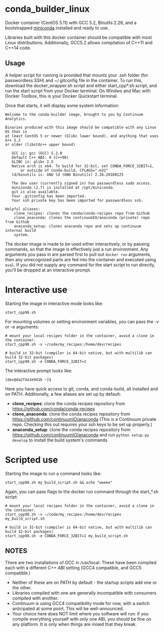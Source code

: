 # conda_builder_linux

Docker container (CentOS 5.11) with GCC 5.2, Binutils 2.26, and a bootstrapped
[miniconda](http://conda.pydata.org/miniconda.html) installed and ready to use.

Libraries built with this docker container should be compatible with most Linux
distributions. Additionally, GCC5.2 allows compilation of C++11 and C++14 code.

Usage
-----

A helper script for running is provided that mounts your .ssh folder (for
passwordless SSH) and ~/.gitconfig file in the container. To run this, download
the docker_wrapper.sh script and either start_cpp*.sh script, and run the start
script from your Docker terminal. On Windws and Mac with Docker Toolbox, this is
your Docker Quickstart terminal.

Once that starts, it will display some system information:

```
Welcome to the conda-builder image, brought to you by Continuum Analytics.

Binaries produced with this image should be compatible with any Linux OS that is
at least CentOS 5 or newer (Glibc lower bound), and anything that uses G++ 5.2
or older (libstdc++ upper bound)

   GCC is: gcc (GCC) 5.2.0
   Default C++ ABI: 4 (C++98)
   GLIBC is: glibc 2.5
   Native arch is x64. To build for 32-bit, set CONDA_FORCE_32BIT=1,
       or outside of conda-build, CFLAGS="-m32"
   ld/binutils is: GNU ld (GNU Binutils) 2.26.20160125

   The dev user (currently signed in) has passwordless sudo access.
   miniconda (2.7) is installed at /opt/miniconda.
   git is also available.
   Your .gitconfig has been imported.
   Your ssh private key has been imported for passwordless ssh.

Helpful aliases:
    clone_recipes: clones the conda/conda-recipes repo from Github
    clone_anaconda: clones the continuumIO/anaconda (private) repo from Github
    anaconda_setup: clones anaconda repo and sets up continuum internal build
    system.
```

The docker image is made to be used either interactively, or by passing
commands, so that the image is effectively just a run environment. Any arguments
you pass in are parsed first to pull out ```docker run``` arguments, then any
unrecognized parts are fed into the container and executed using ```eval```. If
you did not supply any command for the start script to run directly, you'll be
dropped at an interactive prompt.

Interactive use
===============

Starting the image in interactive mode looks like:

    start_cpp98.sh

For mounting volumes or setting environment variables, you can pass the -v or -e arguments:

    # mount your local recipes folder in the container, avoid a clone in the container.
    start_cpp98.sh -v ~/code/my_recipes:/home/dev/recipes

    # build in 32-bit (compiler is 64-bit native, but with multilib can build 32-bit packages)
    start_cpp98.sh -e CONDA_FORCE_32BIT=1

The interactive prompt looks like:

    [dev@da2f4a3e941b ~]$

Here you have quick access to git, conda, and conda-build, all installed and on
PATH. Additionally, a few aliases are set up by default:

  - **clone_recipes**: clone the conda recipes repository from
    https://github.com/conda/conda-recipes
  - **clone_anaconda**: clone the conda recipes repository from
    https://github.com/continuumIO/anaconda (This is a Continuum private repo.
    Checking this out requires your ssh keys to be set up properly.)
  - **anaconda_setup**: clone the conda recipes repository from
    https://github.com/continuumIO/anaconda and run ```python setup.py
    develop``` to install the build system's commands

Scripted use
============

Starting the image to run a command looks like:

    start_cpp98.sh my_build_script.sh && echo "weeee"

Again, you can pass flags to the docker run command through the start_*.sh script:

    # mount your local recipes folder in the container, avoid a clone in the container.
    start_cpp98.sh -v ~/code/my_recipes:/home/dev/recipes my_build_script.sh

    # build in 32-bit (compiler is 64-bit native, but with multilib can build 32-bit packages)
    start_cpp98.sh -e CONDA_FORCE_32BIT=1 my_build_script.sh


NOTES
-----

There are two installations of GCC in /usr/local. These have been compiled
each with a different C++ ABI setting (GCC4 compatible, and GCC5 compatible.)

  - Neither of these are on PATH by default - the startup scripts add one or
    the other.
  - Libraries compiled with one are generally incompatible with consumers
    compiled with another.
  - Continuum is using GCC4 compatibility mode for now, with a switch
    anticipated at some point.  This will be well-announced.
  - Your choice here does NOT limit where you software will run: if you
    compile everything yourself with only one ABI, you should be fine on any
    platform. It is only when things are mixed that they break.
